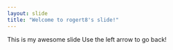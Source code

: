 ```yaml
---
layout: slide
title: "Welcome to rogert8's slide!"
---
```

This is my awesome slide
Use the left arrow to go back!
